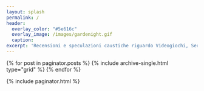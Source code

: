 ```yaml
---
layout: splash
permalink: /
header:
  overlay_color: "#5e616c"
  overlay_image: /images/gardenight.gif
  caption:
excerpt: 'Recensioni e speculazioni caustiche riguardo Videogiochi, Serie TV, Fumetti e tante altre malevoli faccende.<br /><i>On Air Since 2013</i>'
---
```


{% for post in paginator.posts %}
  {% include archive-single.html type="grid" %}
{% endfor %}

{% include paginator.html %}